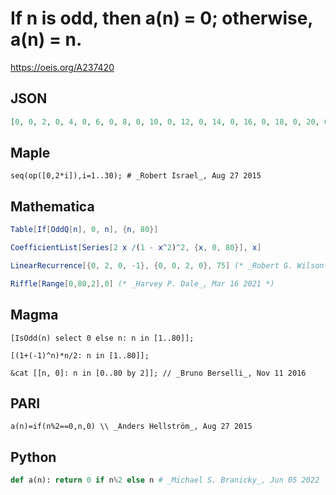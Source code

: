 # If n is odd, then a\(n\) \= 0; otherwise, a\(n\) \= n\.
https://oeis.org/A237420
## JSON
```JSON
[0, 0, 2, 0, 4, 0, 6, 0, 8, 0, 10, 0, 12, 0, 14, 0, 16, 0, 18, 0, 20, 0, 22, 0, 24, 0, 26, 0, 28, 0, 30, 0, 32, 0, 34, 0, 36, 0, 38, 0, 40, 0, 42, 0, 44, 0, 46, 0, 48, 0, 50, 0, 52, 0, 54, 0, 56, 0, 58, 0, 60, 0, 62, 0, 64, 0, 66, 0, 68, 0, 70, 0, 72, 0, 74]
```
## Maple
```Maple
seq(op([0,2*i]),i=1..30); # _Robert Israel_, Aug 27 2015
```
## Mathematica
```Mathematica
Table[If[OddQ[n], 0, n], {n, 80}]
```
```Mathematica
CoefficientList[Series[2 x /(1 - x^2)^2, {x, 0, 80}], x]
```
```Mathematica
LinearRecurrence[{0, 2, 0, -1}, {0, 0, 2, 0}, 75] (* _Robert G. Wilson v_, Nov 11 2016 *)
```
```Mathematica
Riffle[Range[0,80,2],0] (* _Harvey P. Dale_, Mar 16 2021 *)
```
## Magma
```Magma
[IsOdd(n) select 0 else n: n in [1..80]];
```
```Magma
[(1+(-1)^n)*n/2: n in [1..80]];
```
```Magma
&cat [[n, 0]: n in [0..80 by 2]]; // _Bruno Berselli_, Nov 11 2016
```
## PARI
```PARI
a(n)=if(n%2==0,n,0) \\ _Anders Hellström_, Aug 27 2015
```
## Python
```Python
def a(n): return 0 if n%2 else n # _Michael S. Branicky_, Jun 05 2022
```
